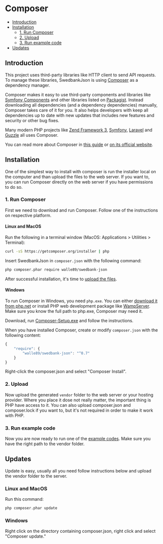 # Composer
* [Introduction](#introduction)
* [Installation](#installation)
  * [1. Run Composer](#1-run-composer)
  * [2. Upload](#2-upload)
  * [3. Run example code](#3-run-example-code)
* [Updates](#updates)

## Introduction
This project uses third-party libraries like HTTP client to send API requests.
To manage these libraries, SwedbankJson is using [Composer] as a dependency manager.

Composer makes it easy to use third-party components and libraries like [Symfony Components] and other libraries listed on [Packagist]. 
Instead downloading all dependencies (and a dependency dependencies) manually, Composer takes care of it for you.
It also helps developers with keep all dependencies up to date with new updates that includes new features and security or other bug fixes.

Many modern PHP projects like [Zend Framework 3], [Symfony], [Laravel] and [Guzzle] all uses Composer.

You can read more about Composer in [this guide] or [on its official website].
 
## Installation
One of the simplest way to install with composer is run the installer local on the computer and than upload the files to the web server.
If you want to, you can run Composer directly on the web server if you have permissions to do so. 

### 1. Run Composer
First we need to download and run Composer. Follow one of the instructions on respective platform. 

#### Linux and MacOS

Run the following in a terminal window (MacOS: Applications > Utilities > Terminal):

```bash
curl -sS https://getcomposer.org/installer | php
```

Insert SwedbankJson in `composer.json` with the following command:

```bash
php composer.phar require walle89/swedbank-json
```

After successful installation, it's time to [upload the files](#upload). 

#### Windows

To run Composer in Windows, you need `php.exe`. You can either [download it from php.net] or 
install PHP web development package like [WampServer]. Make sure you know the full path to php.exe, Composer may need it. 

Download, run [Composer-Setup.exe] and follow the instructions.

When you have installed Composer, create or modify `composer.json` with the following content:

```javascript
{
    "require": {
        "walle89/swedbank-json": "^0.7"
    }
}
```

Right-click the composer.json and select "Composer Install". 

### 2. Upload
Now upload the generated `vendor` folder to the web server or your hosting provider. Where you place it dose not really matter, 
the important thing is PHP have access to it. You can also upload composer.json and composer.lock if you want to, but it's not required in order to make it work with PHP.

### 3. Run example code
Now you are now ready to run one of the [example codes]. Make sure you have the right path to the vendor folder.

## Updates
Update is easy, usually all you need follow instructions below and upload the vendor folder to the server.

### Linux and MacOS
Run this command:
```bash
php composer.phar update
```

### Windows
Right click on the directory containing composer.json, right click and select "Composer update."

[Composer]: https://getcomposer.org/
[Symfony Components]: http://symfony.com/components 
[Packagist]: https://packagist.org/

[Zend Framework 3]: https://framework.zend.com/
[Symfony]: https://github.com/symfony/symfony
[Laravel]: https://laravel.com/

[Guzzle]: https://github.com/guzzle/guzzle
[this guide]: https://www.codementor.io/php/tutorial/composer-install-php-dependency-manager
[on its official website]: https://getcomposer.org/

[download it from php.net]: http://windows.php.net/download/
[WampServer]: http://www.wampserver.com/en/
[Composer-Setup.exe]: https://getcomposer.org/doc/00-intro.md#installation-windows

[example codes]: ../INSTALL.md#example-code